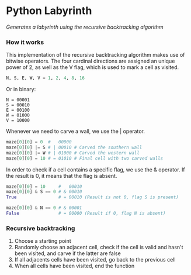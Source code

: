 # Python Labyrinth

*_Generates a labyrinth using the recursive backtracking algorithm_*

### How it works

This implementation of the recursive backtracking algorithm makes use of bitwise operators. The four cardinal directions are assigned an unique power of 2, as well as the V flag, which is used to mark a cell as visited.

```python
N, S, E, W, V = 1, 2, 4, 8, 16
```

Or in binary:

```
N = 00001
S = 00010
E = 00100
W = 01000
V = 10000
```

Whenever we need to carve a wall, we use the | operator.

```python
maze[0][0] = 0  #   00000
maze[0][0] |= S # | 00010 # Carved the southern wall
maze[0][0] |= W # | 01000 # Carved the western wall
maze[0][0] = 10 # = 01010 # Final cell with two carved walls
```

In order to check if a cell contains a specific flag, we use the & operator. If the result is 0, it means that the flag is absent.

```python
maze[0][0] = 10     #   00010
maze[0][0] & S == 0 # & 00010
True                # = 00010 (Result is not 0, flag S is present)

maze[0][0] & N == 0 # & 00001
False               # = 00000 (Result if 0, flag N is absent)
```

### Recursive backtracking

1. Choose a starting point
2. Randomly choose an adjacent cell, check if the cell is valid and hasn't been visited, and carve if the latter are false
3. If all adjacents cells have been visited, go back to the previous cell
4. When all cells have been visited, end the function